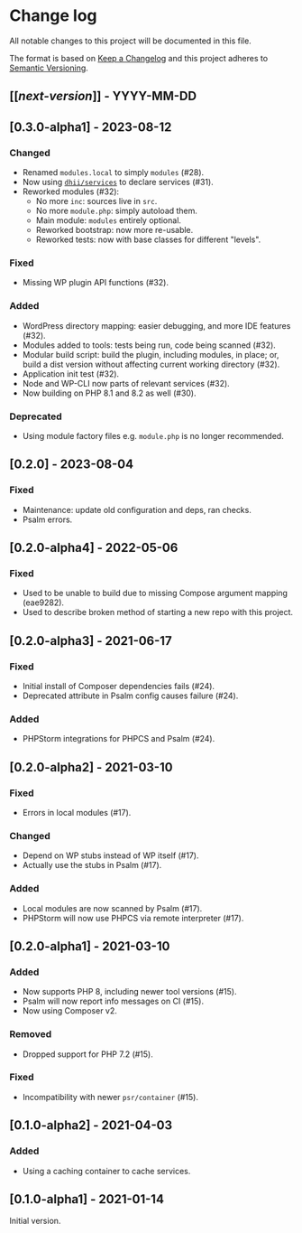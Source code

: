 # Change log
All notable changes to this project will be documented in this file.

The format is based on [Keep a Changelog](http://keepachangelog.com/)
and this project adheres to [Semantic Versioning](http://semver.org/).


## [[*next-version*]] - YYYY-MM-DD

## [0.3.0-alpha1] - 2023-08-12
### Changed
- Renamed `modules.local` to simply `modules` (#28).
- Now using [`dhii/services`][] to declare services (#31).
- Reworked modules (#32):
  * No more `inc`: sources live in `src`.
  * No more `module.php`: simply autoload them.
  * Main module: `modules` entirely optional.
  * Reworked bootstrap: now more re-usable.
  * Reworked tests: now with base classes for different "levels".

### Fixed
- Missing WP plugin API functions (#32).

### Added
- WordPress directory mapping: easier debugging, and more IDE features (#32).
- Modules added to tools: tests being run, code being scanned (#32).
- Modular build script: build the plugin, including modules, in place;
    or, build a dist version without affecting current working directory (#32).
- Application init test (#32).
- Node and WP-CLI now parts of relevant services (#32).
- Now building on PHP 8.1 and 8.2 as well (#30).

### Deprecated
- Using module factory files e.g. `module.php` is no longer recommended.

## [0.2.0] - 2023-08-04
### Fixed
- Maintenance: update old configuration and deps, ran checks.
- Psalm errors.

## [0.2.0-alpha4] - 2022-05-06
### Fixed
- Used to be unable to build due to missing Compose argument mapping (eae9282).
- Used to describe broken method of starting a new repo with this project.

## [0.2.0-alpha3] - 2021-06-17
### Fixed
- Initial install of Composer dependencies fails (#24).
- Deprecated attribute in Psalm config causes failure (#24).

### Added
- PHPStorm integrations for PHPCS and Psalm (#24).

## [0.2.0-alpha2] - 2021-03-10
### Fixed
- Errors in local modules (#17).

### Changed
- Depend on WP stubs instead of WP itself (#17).
- Actually use the stubs in Psalm (#17).

### Added
- Local modules are now scanned by Psalm (#17).
- PHPStorm will now use PHPCS via remote interpreter (#17).

## [0.2.0-alpha1] - 2021-03-10
### Added
- Now supports PHP 8, including newer tool versions (#15).
- Psalm will now report info messages on CI (#15).
- Now using Composer v2.

### Removed
- Dropped support for PHP 7.2 (#15).

### Fixed
- Incompatibility with newer `psr/container` (#15).

## [0.1.0-alpha2] - 2021-04-03
### Added
- Using a caching container to cache services.

## [0.1.0-alpha1] - 2021-01-14
Initial version.


[`dhii/services`]: https://github.com/Dhii/services

